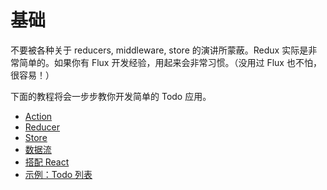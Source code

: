 # 基础

不要被各种关于 reducers, middleware, store 的演讲所蒙蔽。Redux 实际是非常简单的。如果你有 Flux 开发经验，用起来会非常习惯。（没用过 Flux 也不怕，很容易！）

下面的教程将会一步步教你开发简单的 Todo 应用。

* [Action](Actions.md)
* [Reducer](Reducers.md)
* [Store](Store.md)
* [数据流](DataFlow.md)
* [搭配 React](UsageWithReact.md)
* [示例：Todo 列表](ExampleTodoList.md)
